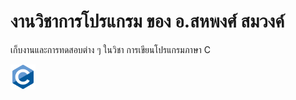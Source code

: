 ﻿# งานวิชาการโปรแกรม ของ อ.สหพงศ์ สมวงค์
เก็บงานและการทดสอบต่าง ๆ ในวิชา การเขียนโปรแกรมภาษา C
<p align="left"> <a href="https://www.cprogramming.com/" target="_blank" rel="noreferrer"> <img src="https://raw.githubusercontent.com/devicons/devicon/master/icons/c/c-original.svg" alt="c" width="40" height="40"/> </a> </p>

